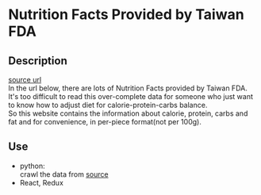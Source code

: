 # Nutrition Facts Provided by Taiwan FDA
## Description
[source url](https://goo.gl/STvS5p)<br/>
In the url below, there are lots of Nutrition Facts provided by Taiwan FDA.<br/>
It's too difficult to read this over-complete data for someone who just want to know how to adjust diet for calorie-protein-carbs balance.<br/>
So this website contains the information about calorie, protein, carbs and fat and for convenience, in per-piece format(not per 100g).

## Use
* python:<br/>
    crawl the data from [source](https://goo.gl/STvS5p)
* React, Redux

